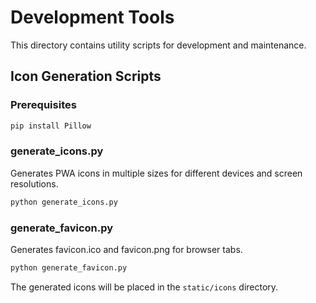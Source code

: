 # Development Tools

This directory contains utility scripts for development and maintenance.

## Icon Generation Scripts

### Prerequisites
```bash
pip install Pillow
```

### generate_icons.py
Generates PWA icons in multiple sizes for different devices and screen resolutions.
```bash
python generate_icons.py
```

### generate_favicon.py
Generates favicon.ico and favicon.png for browser tabs.
```bash
python generate_favicon.py
```

The generated icons will be placed in the `static/icons` directory. 